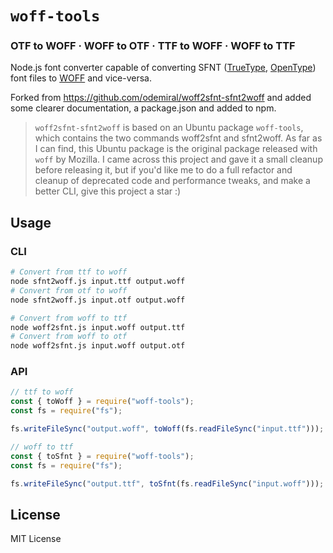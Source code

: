 # `woff-tools`

### OTF to WOFF · WOFF to OTF · TTF to WOFF · WOFF to TTF

Node.js font converter capable of converting SFNT ([TrueType](https://en.wikipedia.org/wiki/TrueType), [OpenType](https://en.wikipedia.org/wiki/OpenType)) font files to [WOFF](https://en.wikipedia.org/wiki/Web_Open_Font_Format) and vice-versa.

Forked from https://github.com/odemiral/woff2sfnt-sfnt2woff and added some clearer documentation, a package.json and added to npm.

> `woff2sfnt-sfnt2woff` is based on an Ubuntu package `woff-tools`, which contains the two commands woff2sfnt and sfnt2woff. As far as I can find, this Ubuntu package is the original package released with `woff` by Mozilla. I came across this project and gave it a small cleanup before releasing it, but if you'd like me to do a full refactor and cleanup of deprecated code and performance tweaks, and make a better CLI, give this project a star :)

## Usage

### CLI

```sh
# Convert from ttf to woff
node sfnt2woff.js input.ttf output.woff
# Convert from otf to woff
node sfnt2woff.js input.otf output.woff
```

```sh
# Convert from woff to ttf
node woff2sfnt.js input.woff output.ttf
# Convert from woff to otf
node woff2sfnt.js input.woff output.otf
```

### API

```js
// ttf to woff
const { toWoff } = require("woff-tools");
const fs = require("fs");

fs.writeFileSync("output.woff", toWoff(fs.readFileSync("input.ttf")));
```

```js
// woff to ttf
const { toSfnt } = require("woff-tools");
const fs = require("fs");

fs.writeFileSync("output.ttf", toSfnt(fs.readFileSync("input.woff")));
```

## License

MIT License
